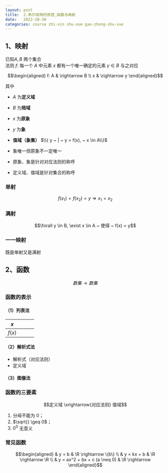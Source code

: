```yaml
---
layout: post
title:  2.希尔伯特的旅馆_函数与映射
date:   2022-10-30
categories: course zhi-xin shu-xue gao-zhong-shu-xue
---
```


## 1、映射

已知$A, B$ 两个集合  
法则 $f:$ 每一个 $A$ 中元素 $x$ 都有一个唯一确定的元素 $y \in B$ 与之对应

$$\begin{aligned} f: A & \rightarrow B \\ x & \rightarrow y \end{aligned}$$

其中
* $A$ 为**定义域**
* $B$ 为**陪域**
* $x$ 为**原象**
* $y$ 为**象**
* **值域（象集）** $\\{ y ~ | ~ y = f(x), ~ x \in A\\}$

* 象唯一但原象不一定唯一
* 原象、象是针对对应法则的称呼
* 定义域、值域是针对集合的称呼

### 单射

$$f(x_1) = f(x_2) = y \Rightarrow x_1 = x_2$$

### 满射

$$\forall y \in B, \exist x \in A ~ 使得 ~ f(x) = y$$

### 一一映射

既是单射又是满射

## 2、函数

$$ 数集 \rightarrow 数集 $$

### 函数的表示

#### （1）列表法

|$x$    |   |   |   |
|-|-|-|-|
|$f(x)$ |   |   |   |

#### （2）解析式法

* 解析式（对应法则）
* 定义域

#### （3）图像法

### 函数的三要素

$$定义域 \xrightarrow{对应法则} 值域$$

1. 分母不能为 $0$；
2. $\sqrt{} \geq 0$；
3. $0^0$ 无意义

### 常见函数

$$\begin{aligned} & y = b & \R \rightarrow \{b\} \\ & y = kx + b & \R \rightarrow \R \\ & y = ax^2 + bx + c (a \neq 0) & \R \rightarrow \end{aligned}$$